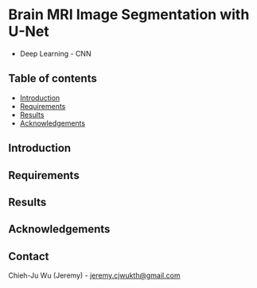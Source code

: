# Brain MRI Image Segmentation with U-Net
* Deep Learning - CNN


## Table of contents

<!--ts-->
   * [Introduction](#Introfuction)
   * [Requirements](#Requirements)
   * [Results](#Results)
   * [Acknowledgements](#Acknowledgements)
<!--te-->


## Introduction
## Requirements
## Results
## Acknowledgements

<!-- CONTACT -->
## Contact

Chieh-Ju Wu (Jeremy) - jeremy.cjwukth@gmail.com
